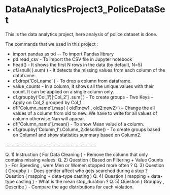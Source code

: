 # DataAnalyticsProject3_PoliceDataSet
This is the data analytics project, here analysis of police dataset is done.

The commands that we used in this project :

* import pandas as pd -- To import Pandas library
* pd.read_csv - To import the CSV file in Jupyter notebook
* head() - It shows the first N rows in the data (by default, N=5)
* df.isnull( ).sum( ) - It detects the missing values from each column of the dataframe.
* df.drop(‘Col_name’ )   - To drop a column from dataframe.
* value_counts - In a column, it shows all the unique values with their count. It can be applied on a single column only.
* df.groupby(‘Col_1’)[‘Col_2’] .sum( ) - To create groups - Two Keys – Apply on Col_2 grouped by Col_1.
* df['Column_name'].map( { old1:new1 , old2:new2} ) – Change the all values of a column from old to new. We have to write for all values of column otherwise Nan will appear.
* df['Column_name'].mean() - To show Mean value of a column.
* df.groupby('Column_1').Column_2.describe() - To create groups based on Column1 and show statistics summary based on Column2.

.......................................................................

Q. 1) Instruction ( For Data Cleaning ) - Remove the column that only contains missing values.
Q. 2) Question ( Based on Filtering + Value Counts ) - For Speeding , were Men or Women stopped more often ? 
Q. 3) Question ( Groupby ) - Does gender affect who gets searched during a stop ?
Question ( mapping + data-type casting )
Q. 4) Question ( mapping + data-type casting ) - What is the mean stop_duration ?
Q. 5) Question ( Groupby , Describe ) - Compare the age distributions for each violation.

